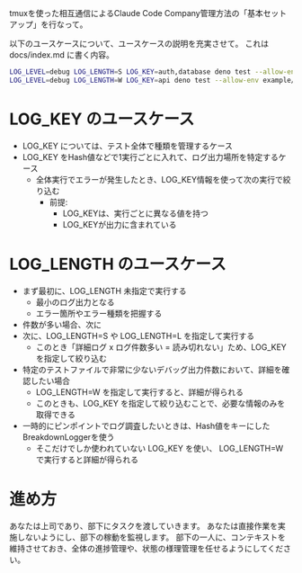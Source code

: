 tmuxを使った相互通信によるClaude Code
Company管理方法の「基本セットアップ」を行なって。

以下のユースケースについて、ユースケースの説明を充実させて。 これは
docs/index.md に書く内容。

```bash
LOG_LEVEL=debug LOG_LENGTH=S LOG_KEY=auth,database deno test --allow-env example/advanced_usage_test.ts                                                                                          [main]:+
LOG_LEVEL=debug LOG_LENGTH=W LOG_KEY=api deno test --allow-env example/advanced_usage_test.ts                                                                                                    [main]:+
```

# LOG_KEY のユースケース

- LOG_KEY については、テスト全体で種類を管理するケース
- LOG_KEY をHash値などで1実行ごとに入れて、ログ出力場所を特定するケース
  - 全体実行でエラーが発生したとき、LOG_KEY情報を使って次の実行で絞り込む
    - 前提:
      - LOG_KEYは、実行ごとに異なる値を持つ
      - LOG_KEYが出力に含まれている

# LOG_LENGTH のユースケース

- まず最初に、LOG_LENGTH 未指定で実行する
  - 最小のログ出力となる
  - エラー箇所やエラー種類を把握する
- 件数が多い場合、次に
- 次に、LOG_LENGTH=S や LOG_LENGTH=L を指定して実行する
  - このとき「詳細ログ x ログ件数多い = 読み切れない」ため、LOG_KEY
    を指定して絞り込む
- 特定のテストファイルで非常に少ないデバッグ出力件数において、詳細を確認したい場合
  - LOG_LENGTH=W を指定して実行すると、詳細が得られる
  - このときも、LOG_KEY を指定して絞り込むことで、必要な情報のみを取得できる
- 一時的にピンポイントでログ調査したいときは、Hash値をキーにしたBreakdownLoggerを使う
  - そこだけでしか使われていない LOG_KEY を使い、 LOG_LENGTH=W
    で実行すると詳細が得られる

# 進め方

あなたは上司であり、部下にタスクを渡していきます。
あなたは直接作業を実施しないようにし、部下の稼動を監視します。
部下の一人に、コンテキストを維持させておき、全体の進捗管理や、状態の様理管理を任せるようにしてください。

